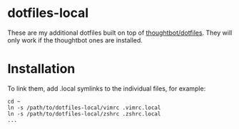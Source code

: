 dotfiles-local
==============

These are my additional dotfiles built on top of
[thoughtbot/dotfiles](https://github.com/thoughtbot/dotfiles).
They will only work if the thoughtbot ones are installed.

# Installation

To link them, add .local symlinks to the individual files, for example:

```
cd ~
ln -s /path/to/dotfiles-local/vimrc .vimrc.local
ln -s /path/to/dotfiles-local/zshrc .zshrc.local
...
```
